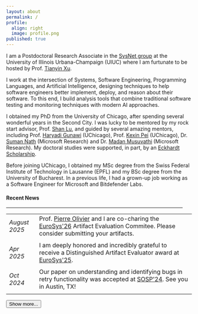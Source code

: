```yaml
---
layout: about
permalink: /
profile:
  align: right
  image: profile.png
published: true
---
```


<!--
<hr class="news-style" style="width: 95%; ">
-->

I am a Postdoctoral Research Associate in the <a href="https://siebelschool.illinois.edu/research/areas/systems-and-networking" target="_blank">SysNet group</a> at the University of Illinois Urbana-Champaign (UIUC) where I am furtunate to be hosted by Prof. <a href="https://siebelschool.illinois.edu/about/people/faculty/tyxu" target="_blank">Tianyin Xu</a>.

I work at the intersection of Systems, Software Engineering, Programming Languages, and Artificial Intelligence, designing techniques to help software engineers better implement, deploy, and reason about their software. 
To this end, I build analysis tools that combine traditional software testing and monitoring techniques with modern AI approaches.

I obtained my PhD from the University of Chicago, after spending several wonderful years in the Second City. I was lucky to be mentored by my rock start advisor, Prof. <a href="https://people.cs.uchicago.edu/~shanlu/" target="_blank">Shan Lu</a>, and guided by several amazing mentors, including Prof. <a href="https://people.cs.uchicago.edu/~haryadi/" target="_blank">Haryadi Gunawi</a> (UChicago), Prof. <a href="https://cs.uchicago.edu/people/kexin-pei/" target="_blank">Kexin Pei</a> (UChicago), Dr. <a href="https://www.microsoft.com/en-us/research/people/sumann/" target="_blank">Suman Nath</a> (Microsoft Research) and Dr. <a href="https://www.microsoft.com/en-us/research/people/madanm/" target="_blank">Madan Musuvathi</a> (Microsoft Research). 
My doctoral studies were supported, in part, by an [Eckhardt Scholarship](https://physicalsciences.uchicago.edu/academics/financial-aid/eckhardt-scholars/).

Before joining UChicago, I obtained my MSc degree from the Swiss Federal Institute of Technology in Lausanne (EPFL) and my BSc degree from the University of Bucharest.
In a previous life, I had a grown-up job working as a Software Engineer for Microsoft and Bitdefender Labs.

<h4 class="news-style">Recent News</h4>
<hr class="news-style" style="width: 95%; ">


<table id="newsTable" style="border-collapse: collapse;">
  <tr>
    <td style="padding-bottom: 10px; text-align: left;"><i>August<br>2025</i></td>
    <td style="padding-bottom: 10px; padding-left: 20px; text-align: left;">Prof. <a href="https://sites.google.com/view/pierreolivier" tafget="_blank">Pierre Olivier</a> and I are co-charing the <a href="https://2026.eurosys.org/" tafget="_blank">EuroSys'26</a> Artifact Evaluation Commitee. Please consider submitting your artifacts.</td>
  </tr>
  <tr>
    <td style="padding-bottom: 10px; text-align: left;"><i>Apr<br>2025</i></td>
    <td style="padding-bottom: 10px; padding-left: 20px; text-align: left;">I am deeply honored and incredibly grateful to receive a Distinguished Artifact Evaluator award at <a href="https://2025.eurosys.org/awards.html" tafget="_blank">EuroSys'25</a>.</td>
  </tr>
  <tr>
    <td style="padding-bottom: 10px; text-align: left;"><i>Oct<br>2024</i></td>
    <td style="padding-bottom: 10px; padding-left: 20px; text-align: left;">Our paper on understanding and identifying bugs in retry functionality was accepted at <a href="https://sigops.org/s/conferences/sosp/2024/" tafget="_blank">SOSP'24</a>. See you in Austin, TX!</td>
  </tr>
  <tr>
    <td style="padding-bottom: 10px; text-align: left;"><i>Sep<br>2024</i></td>
    <td style="padding-bottom: 10px; padding-left: 20px; text-align: left;">I will give an invited talk about the challenges and opportunities of integrating large language models with traditional bug-finding techniques at <a href="https://sites.google.com/view/pacmi/home" tafget="_blank">PACMI'24</a>.</td>
  </tr>
  <tr>
    <td style="padding-bottom: 10px; text-align: left;"><i>Aug<br>2024</i></td>
    <td style="padding-bottom: 10px; padding-left: 20px; text-align: left;">I will serve on the Artifact Evaluation committee of EuroSys'25. Looking forward to trying out your artifacts!</td>
  </tr>
  <tr>
    <td style="padding-bottom: 10px; text-align: left;"><i>June<br>2024</i></td>
    <td style="padding-bottom: 10px; padding-left: 20px; text-align: left;">I will co-organize a Birds-of-a-Feather (BoF) session on facilitating systems reproducibility with the <a href="https://chameleoncloud.org/blog/2023/03/20/the-practical-reproducibility-opportunity/" target="_blank">Chameleon testbed</a> at <a href="https://www.usenix.org/conference/osdi24/" tafget="_blank">OSDI'24</a>. See you in Santa Clara, CA!</td>
  </tr>
  <tr>
    <td style="padding-bottom: 10px; text-align: left;"><i>April<br>2024</i></td>
    <td style="padding-bottom: 10px; padding-left: 20px; text-align: left;">I will give a talk about using artifact reproducibility as a classroom tool as part of the "Practical Strategies for Teaching Reproducibility" tutorial at <a href="https://acm-rep.github.io/2024/" tafget="_blank">ACM REP'24</a>.</td>
  </tr>
  <tr>
    <td style="padding-bottom: 10px; text-align: left;"><i>July<br>2023</i></td>
    <td style="padding-bottom: 10px; padding-left: 20px; text-align: left;">I will serve on the Artifact Evaluation committee of this year's SOSP. Looking forward to seeing your artifacts!</td>
  </tr>
  <tr>
    <td style="padding-bottom: 10px; text-align: left;"><i>April<br>2023</i></td>
    <td style="padding-bottom: 10px; padding-left: 20px; text-align: left;">This summer, I will join the Core ML Engineering team at Google as a Research Intern mentored by Gloria Shen and Dr. Ilya Kavalerov.</td>
  </tr>
  <tr>
    <td style="padding-bottom: 10px; text-align: left;"><i>March<br>2023</i></td>
    <td style="padding-bottom: 10px; padding-left: 20px; text-align: left;">I will serve on the Artifact Evaluation committee of MLSys'23. Please consider submitting your artifacts.</td>
  </tr>
  <tr>
    <td style="padding-bottom: 10px; text-align: left;"><i>August<br>2022</i></td>
    <td style="padding-bottom: 10px; padding-left: 20px; text-align: left;">Our paper on exposing memory order violations using delay injection was accepted at <a href="https://2023.eurosys.org/" tafget="_blank">EuroSys'23</a>. See you in Rome!</td>
  </tr>
  <tr>
    <td style="padding-bottom: 10px; text-align: left;"><i>March<br>2022</i></td>
    <td style="padding-bottom: 10px; padding-left: 20px; text-align: left;">This summer, I will join the Profiling group at Meta as a Research Intern mentored by Nathan Slingerland.</td>
  </tr>
  <tr>
    <td style="padding-bottom: 10px; text-align: left;"><i>February<br>2022</i></td>
    <td style="padding-bottom: 10px; padding-left: 20px; text-align: left;">I will serve on the Artifact Evaluation committees of ASPLOS'22, EuroSys'22 and OSDI'22. Please consider submitting your code.</td>
  </tr>
  <tr>
    <td style="padding-bottom: 10px; text-align: left;"><i>August<br>2021</i></td>
    <td style="padding-bottom: 10px; padding-left: 20px;  text-align: left;">I will serve on the Artifact Evaluation Committee of SOSP'21. Please consider registring your artifacts.</td>
  </tr>
  <tr>
    <td style="padding-bottom: 10px; text-align: left;"><i>January<br>2021</i></td>
    <td style="padding-bottom: 10px; padding-left: 20px;  text-align: left;">This winter, I will join Microsoft Research as a PhD Collaborator, mentored by Dr. Suman Nath and Dr. Madan Musuvathi. </td>
  </tr>
</table>


<script>
  function showMore() {
    var table = document.getElementById("newsTable");
    var rows = table.getElementsByTagName("tr");

    // Show the next n-3 rows
    for (var i = 3; i < rows.length; i++) {
      rows[i].style.display = "table-row";
    }

    // Hide the "Show more" button
    document.getElementById("showMoreBtn").style.display = "none";

    // Show the "Show less" button
    document.getElementById("showLessBtn").style.display = "inline-block";
  }

  function showLess() {
    var table = document.getElementById("newsTable");
    var rows = table.getElementsByTagName("tr");

    // Hide the last n-3 rows
    for (var i = 3; i < rows.length; i++) {
      rows[i].style.display = "none";
    }

    // Show the "Show more" button
    document.getElementById("showMoreBtn").style.display = "inline-block";

    // Hide the "Show less" button
    document.getElementById("showLessBtn").style.display = "none";
  }
</script>

<button id="showMoreBtn" onclick="showMore()">Show more...</button>
<button id="showLessBtn" onclick="showLess()" style="display: none;">Show less...</button>

<style>
  /* Hide rows 4 and beyond by default */
  #newsTable tr:nth-child(n+4) {
    display: none;
  }
</style>
